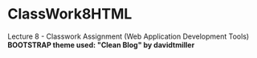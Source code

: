 # ClassWork8HTML
Lecture 8 - Classwork Assignment (Web Application Development Tools)
**BOOTSTRAP theme used: "Clean Blog" by davidtmiller**
